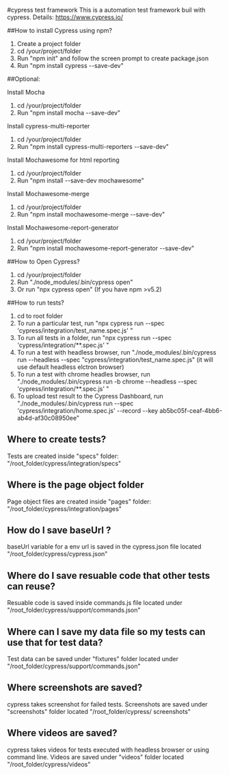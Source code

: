#cypress test framework 
This is a automation test framework buil with cypress. Details: https://www.cypress.io/

##How to install Cypress using npm?
1. Create a project folder
2. cd /your/project/folder
3. Run "npm init" and follow the screen prompt to create package.json 
3. Run "npm install cypress --save-dev"

##Optional: 

Install Mocha 
1. cd /your/project/folder
2. Run "npm install mocha --save-dev"

Install cypress-multi-reporter 
1. cd /your/project/folder
2. Run "npm install cypress-multi-reporters --save-dev"

Install Mochawesome for html reporting
1. cd /your/project/folder
2. Run "npm install --save-dev mochawesome"

Install Mochawesome-merge 
1. cd /your/project/folder
2. Run "npm install mochawesome-merge --save-dev"

Install Mochawesome-report-generator 
1. cd /your/project/folder
2. Run "npm install mochawesome-report-generator --save-dev"

##How to Open Cypress?

1. cd /your/project/folder 
2. Run "./node_modules/.bin/cypress open"
3. Or run "npx cypress open" (If you have npm >v5.2)


##How to run tests?
1. cd to root folder
2. To run a particular test, run "npx cypress run --spec 'cypress/integration/test_name.spec.js' "
3. To run all tests in a folder, run "npx cypress run --spec 'cypress/integration/**.spec.js' "
4. To run a test with headless browser, run "./node_modules/.bin/cypress run --headless --spec "cypress/integration/test_name.spec.js" (it will use default headless elctron browser)
5. To run a test with chrome headles browser, run "./node_modules/.bin/cypress run -b chrome --headless --spec 'cypress/integration/**.spec.js' "
6. To upload test result to the Cypress Dashboard, run "./node_modules/.bin/cypress run --spec 'cypress/integration/home.spec.js'  --record --key ab5bc05f-ceaf-4bb6-ab4d-af30c08950ee"

## Where to create tests?
Tests are created inside "specs" folder: "/root_folder/cypress/integration/specs"

## Where is the page object folder
Page object files are created inside "pages" folder: "/root_folder/cypress/integration/pages"

## How do I save baseUrl ?
baseUrl variable for a env url is saved in the cypress.json file located "/root_folder/cypress/cypress.json"

## Where do I save resuable code that other tests can reuse?
Resuable code is saved inside commands.js file located under "/root_folder/cypress/support/commands.json"

## Where can I save my data file so my tests can use that for test data?
Test data can be saved under "fixtures" folder located under "/root_folder/cypress/support/commands.json"

## Where screenshots are saved?
cypress takes screenshot for failed tests. Screenshots are saved under "screenshots" folder located "/root_folder/cypress/
screenshots"

## Where videos are saved?
cypress takes videos for tests executed with headless browser or using command line. Videos are saved under "videos" folder located "/root_folder/cypress/videos"

